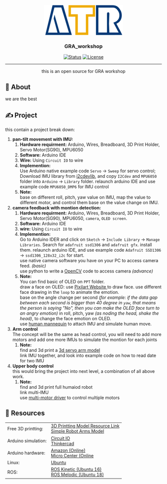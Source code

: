 <p align="center">
  <a href="" rel="noopener">
 <img src="images/ATR-logo.gif" alt="ATR"></a>
</p>

<h3 align="center">GRA_workshop</h3>

<div align="center">

  [![Status](https://img.shields.io/badge/status-active-success.svg)]() 
  [![License](https://img.shields.io/badge/license-MIT-blue.svg)](/LICENSE)

</div>

---

<p align="center"> this is an open source for GRA workshop
    <br> 
</p>

## 📝 About <a name = "about"></a>
we are the best

## ✍️ Project
this contain a project break down:

1. **pan-tilt movement with IMU:**
   1. **Hardware requirment:** Arduino, Wires, Breadboard, 3D Print Holder, Servo Motor(SG90), MPU6050
   1. **Software:** Arduino IDE
   1. **Wire:** Using `Circuit IO` to wire 
   1. **Implemention:** <br/>Use Arduino native example code `Servo` -> `Sweep` for servo control;<br/>Download IMU library from <a href="https://github.com/jrowberg/i2cdevlib/tree/master/Arduino"> i2cdevlib</a>, and copy `I2Cdev` and `MPU6050` folder into `Arduino` -> `Library` folder. relaunch arduino IDE and use example code `MPU6050_DMP6` for IMU control
   1. **Note:** <br/>base on different roll, pitch, yaw value on IMU, map the value to different motor, and control them base on the value change on IMU. 
1. **camera feedback with montion detection:**
   1. **Hardware requirment:** Arduino, Wires, Breadboard, 3D Print Holder, Servo Motor(SG90), MPU6050, `camera`, `OLED screen`.
   1. **Software:** Arduino IDE
   1. **wire:** Using `Circuit IO` to wire 
   1. **Implemention:** <br/>Go to Arduino IDER and click on `Sketch` -> `Include Library` -> `Manage Libraries`. Search for `adafruit ssd1306` and `adafruit gfx`. install them. relaunch arduino IDE, and use example code `Adafruit SSD1306` -> `ssd1306_128x32_i2c` for start.<br/>use native camera software you have on your PC to access camera feed. *(basic)*<br/> use python to write a <a href="https://opencv-python-tutroals.readthedocs.io/en/latest/py_tutorials/py_gui/py_video_display/py_video_display.html" >OpenCV</a> code to access camera *(advance)*
   1. **Note:** <br/>You can find basic of OLED on `PPT` folder. <br/>draw a face on OLED: use <a href="https://www.pixilart.com/draw" > Pixilart Website </a> to draw face. use different face drawing in the `loop` to animate the emotion.<br/> base on the angle change per second *(for example: if the data gap between each second is bigger than 40 degree in `yaw`, that means the person is saying "No", then you can make the OLED face turn to an angry emotion)* in roll, pitch, yaw *(as noding the head, shake the head)*, to change the face emotion on OLED. <br/> use <a href="https://www.amazon.com/Alvin-Wooden-Mannequin-Unisex-Inches/dp/B001OBMZIE/ref=sr_1_7?keywords=Wooden+Human+Mannequin&qid=1563489672&s=gateway&sr=8-7">human mannequin</a> to attach IMU and simulate human move.
1. **Arm control**<br>The concept will be the same as head control, you will need to add more motors and add one more IMUs to simulate the montion for each joints
   1. **Note:** <br/>find and 3d print a <a href="https://www.thingiverse.com/thing:90837" >3d servo arm model</a><br/> link IMU together, and look into example code on how to read date for two IMU
1. **Upper body control**<br/> this would bring the project into next level, a combination of all above work.
   1. **Note:** <br/> find and 3d print full humaiod robot <br/> link multi-IMU <br/> use <a href="https://www.amazon.com/HiLetgo-PCA9685-Channel-12-Bit-Arduino/dp/B01D1D0CX2/ref=asc_df_B01D1D0CX2/?tag=hyprod-20&linkCode=df0&hvadid=312106042452&hvpos=1o1&hvnetw=g&hvrand=4725520949653651188&hvpone=&hvptwo=&hvqmt=&hvdev=c&hvdvcmdl=&hvlocint=&hvlocphy=1023769&hvtargid=pla-439629573722&psc=1&tag=&ref=&adgrpid=62821668875&hvpone=&hvptwo=&hvadid=312106042452&hvpos=1o1&hvnetw=g&hvrand=4725520949653651188&hvqmt=&hvdev=c&hvdvcmdl=&hvlocint=&hvlocphy=1023769&hvtargid=pla-439629573722"> multi-motor driver</a> to control multiple motors<br/> 






## 🎉 Resources <a name = "demo"></a>
|  |  |
| ---------- | ---------- |
| Free 3D printting: | <a href="https://www.thingiverse.com/">3D Printting Model Resource Link</a> <br/> <a href="https://www.thingiverse.com/thing:90837">Simple Robot Arms Model</a> |
| Arduino simulation:  | <a href="https://www.circuito.io/">Circuit IO</a> <br/> <a href="https://www.tinkercad.com/">Thinkercad</a>|
| Arduino hardware: | <a href="https://www.amazon.com/">Amazon (Online)</a> <br/> <a href="https://www.microcenter.com/">Micro Center (Online || Local Store)</a>|
| Linux: | <a href="https://ubuntu.com/">Ubuntu</a>|
| ROS: | <a href="http://wiki.ros.org/kinetic">ROS Kinetic (Ubuntu 16)</a> <br/> <a href="http://wiki.ros.org/melodic">ROS Melodic (Ubuntu 18)</a>|